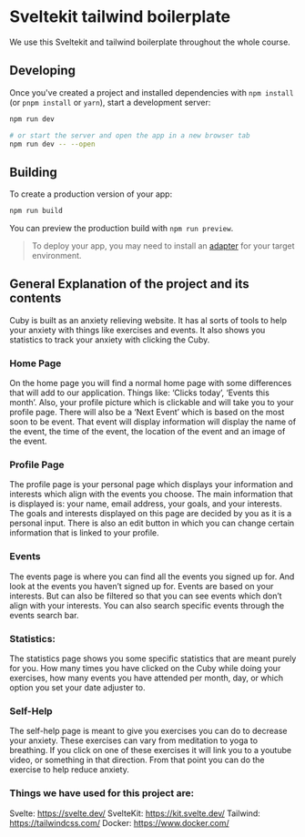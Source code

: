 # Sveltekit tailwind boilerplate

We use this Sveltekit and tailwind boilerplate throughout the whole course.

## Developing

Once you've created a project and installed dependencies with `npm install` (or `pnpm install` or `yarn`), start a development server:

```bash
npm run dev

# or start the server and open the app in a new browser tab
npm run dev -- --open
```

## Building

To create a production version of your app:

```bash
npm run build
```

You can preview the production build with `npm run preview`.

> To deploy your app, you may need to install an [adapter](https://kit.svelte.dev/docs/adapters) for your target environment.

## General Explanation of the project and its contents
Cuby is built as an anxiety relieving website. It has al sorts of tools to help your anxiety with things like exercises and events. It also shows you statistics to track your anxiety with clicking the Cuby.

### Home Page
On the home page you will find a normal home page with some differences that will add to our application. Things like: ‘Clicks today’, ‘Events this month’. Also, your profile picture which is clickable and will take you to your profile page. There will also be a ‘Next Event’ which is based on the most soon to be event. That event will display information will display the name of the event, the time of the event, the location of the event and an image of the event.

### Profile Page
The profile page is your personal page which displays your information and interests which align with the events you choose. The main information that is displayed is: your name, email address, your goals, and your interests. The goals and interests displayed on this page are decided by you as it is a personal input. There is also an edit button in which you can change certain information that is linked to your profile.

### Events
The events page is where you can find all the events you signed up for. And look at the events you haven’t signed up for. Events are based on your interests. But can also be filtered so that you can see events which don’t align with your interests. You can also search specific events through the events search bar.

### Statistics:
The statistics page shows you some specific statistics that are meant purely for you. How many times you have clicked on the Cuby while doing your exercises, how many events you have attended per month, day, or which option you set your date adjuster to.

### Self-Help
The self-help page is meant to give you exercises you can do to decrease your anxiety. These exercises can vary from meditation to yoga to breathing. If you click on one of these exercises it will link you to a youtube video, or something in that direction. From that point you can do the exercise to help reduce anxiety.

### Things we have used for this project are:
Svelte: https://svelte.dev/
SvelteKit: https://kit.svelte.dev/
Tailwind: https://tailwindcss.com/
Docker: https://www.docker.com/
